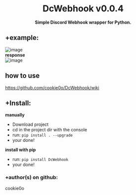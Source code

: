 <div align=center>
  
  # DcWebhook v0.0.4
  
  **Simple Discord Webhook wrapper for Python.**
</div>

## +example:
![image](https://user-images.githubusercontent.com/81589649/180581102-2f71d337-a34f-4556-bce0-a16f26961d7f.png)    
**response**   
![image](https://user-images.githubusercontent.com/81589649/180581182-2a599c6e-5614-4903-bcb6-2c82046bc218.png)

## how to use
https://github.com/cookie0o/DcWebhook/wiki

## +Install:
**manually**
- Download project
- cd in the project dir with the console
- run: `pip install . --upgrade`
- your done!

**install with pip**
- run: `pip install DcWebhook`
- your done!

### +author(s) on github:
cookie0o
